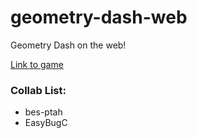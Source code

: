 # geometry-dash-web
Geometry Dash on the web!

[Link to game](https://easybugc.github.io/geometry-dash-web/)


### Collab List:
- bes-ptah
- EasyBugC
